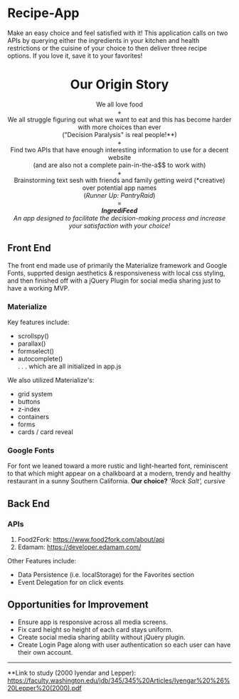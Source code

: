 # Recipe-App
Make an easy choice and feel satisfied with it! This application calls on two APIs by querying either the ingredients in your kitchen and health restrictions or the cuisine of your choice to then deliver three recipe options. If you love it, save it to your favorites!

<h1 align="center">Our Origin Story</h1>
<p align="center">We all love food</br>
+ </br>
We all struggle figuring out what we want to eat and this has become harder with more choices than ever</br>
("Decision Paralysis" is real people!**)</br>
+</br>
Find two APIs that have enough interesting information to use for a decent website </br>(and are also not a complete pain-in-the-a$$ to work with)</br>
+</br>
Brainstorming text sesh with friends and family getting weird (*creative) over potential app names</br>
(<em>Runner Up: PantryRaid</em>)</br>
=</br>
<em><strong>IngrediFeed</strong></em></br> 
<em>An app designed to facilitate the decision-making process and increase your satisfaction with your choice!</em></br>
</p>

## Front End
The front end made use of primarily the Materialize framework and Google Fonts, supprted design aesthetics & responsiveness with local css styling, and then finished off with a jQuery Plugin for social media sharing just to have a working MVP.

### Materialize
Key features include:
- scrollspy() 
- parallax() 
- formselect()
- autocomplete() </br>
. . . which are all initialized in app.js

We also utilized Materialize's:
- grid system
- buttons
- z-index
- containers
- forms
- cards / card reveal

### Google Fonts
For font we leaned toward a more rustic and light-hearted font, reminiscent to that which might appear on a chalkboard at a modern, trendy and healthy restaurant in a sunny Southern California. <strong>Our choice?</strong> <em>'Rock Salt', cursive</em> 

## Back End
### APIs
1. Food2Fork: https://www.food2fork.com/about/api
2. Edamam: https://developer.edamam.com/

Other Features include:
- Data Persistence (i.e. localStorage) for the Favorites section
- Event Delegation for on click events

## Opportunities for Improvement
- Ensure app is responsive across all media screens.
- Fix card height so height of each card stays uniform.
- Create social media sharing ability without jQuery plugin.
- Create Login Page along with user authentication so each user can have their own account.
______________________________________________________________________________________________________________________________________
**Link to study (2000 Iyendar and Lepper): https://faculty.washington.edu/jdb/345/345%20Articles/Iyengar%20%26%20Lepper%20(2000).pdf
